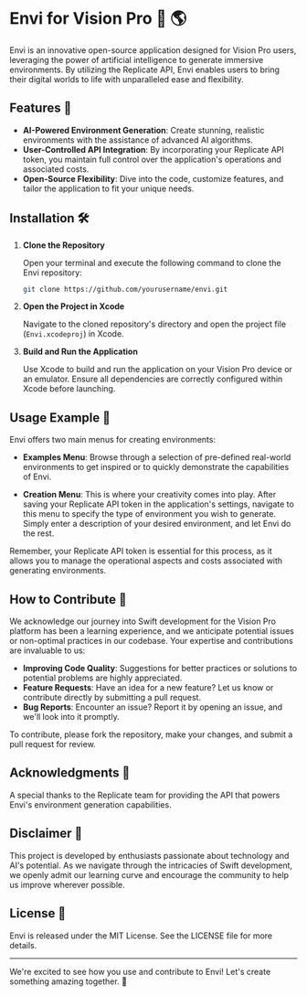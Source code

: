 # Envi for Vision Pro 🥽 🌎

Envi is an innovative open-source application designed for Vision Pro users, leveraging the power of artificial intelligence to generate immersive environments. By utilizing the Replicate API, Envi enables users to bring their digital worlds to life with unparalleled ease and flexibility.

## Features 🚀

- **AI-Powered Environment Generation**: Create stunning, realistic environments with the assistance of advanced AI algorithms.
- **User-Controlled API Integration**: By incorporating your Replicate API token, you maintain full control over the application's operations and associated costs.
- **Open-Source Flexibility**: Dive into the code, customize features, and tailor the application to fit your unique needs.

## Installation 🛠️

1. **Clone the Repository**

   Open your terminal and execute the following command to clone the Envi repository:

   ```bash
   git clone https://github.com/yourusername/envi.git
   ```

2. **Open the Project in Xcode**

   Navigate to the cloned repository's directory and open the project file (`Envi.xcodeproj`) in Xcode.

2. **Build and Run the Application**

   Use Xcode to build and run the application on your Vision Pro device or an emulator. Ensure all dependencies are correctly configured within Xcode before launching.

## Usage Example 📖

Envi offers two main menus for creating environments:

- **Examples Menu**: Browse through a selection of pre-defined real-world environments to get inspired or to quickly demonstrate the capabilities of Envi.

- **Creation Menu**: This is where your creativity comes into play. After saving your Replicate API token in the application's settings, navigate to this menu to specify the type of environment you wish to generate. Simply enter a description of your desired environment, and let Envi do the rest.

Remember, your Replicate API token is essential for this process, as it allows you to manage the operational aspects and costs associated with generating environments.

## How to Contribute 🤝

We acknowledge our journey into Swift development for the Vision Pro platform has been a learning experience, and we anticipate potential issues or non-optimal practices in our codebase. Your expertise and contributions are invaluable to us:

- **Improving Code Quality**: Suggestions for better practices or solutions to potential problems are highly appreciated.
- **Feature Requests**: Have an idea for a new feature? Let us know or contribute directly by submitting a pull request.
- **Bug Reports**: Encounter an issue? Report it by opening an issue, and we'll look into it promptly.

To contribute, please fork the repository, make your changes, and submit a pull request for review.

## Acknowledgments 👏

A special thanks to the Replicate team for providing the API that powers Envi's environment generation capabilities.

## Disclaimer 📝

This project is developed by enthusiasts passionate about technology and AI's potential. As we navigate through the intricacies of Swift development, we openly admit our learning curve and encourage the community to help us improve wherever possible.

## License 📄

Envi is released under the MIT License. See the LICENSE file for more details.

---

We're excited to see how you use and contribute to Envi! Let's create something amazing together. 🌟
